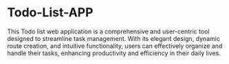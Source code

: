 # Todo-List-APP
This Todo list web application is a comprehensive and user-centric tool designed to streamline task management. With its elegant design, dynamic route creation, and intuitive functionality, users can effectively organize and handle their tasks, enhancing productivity and efficiency in their daily lives.
